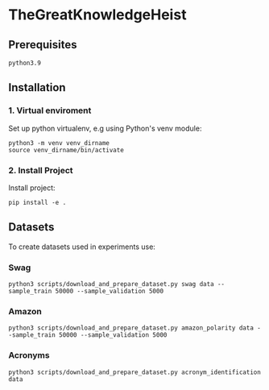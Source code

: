 # TheGreatKnowledgeHeist

## Prerequisites
```
python3.9
```
## Installation
### 1. Virtual enviroment
Set up python virtualenv, e.g using Python's venv module:
```
python3 -m venv venv_dirname
source venv_dirname/bin/activate
```
### 2. Install Project
Install project:
```
pip install -e .
```

## Datasets
To create datasets used in experiments use:


### Swag
```
python3 scripts/download_and_prepare_dataset.py swag data --sample_train 50000 --sample_validation 5000
```
### Amazon
```
python3 scripts/download_and_prepare_dataset.py amazon_polarity data --sample_train 50000 --sample_validation 5000
```
### Acronyms
```
python3 scripts/download_and_prepare_dataset.py acronym_identification data
```